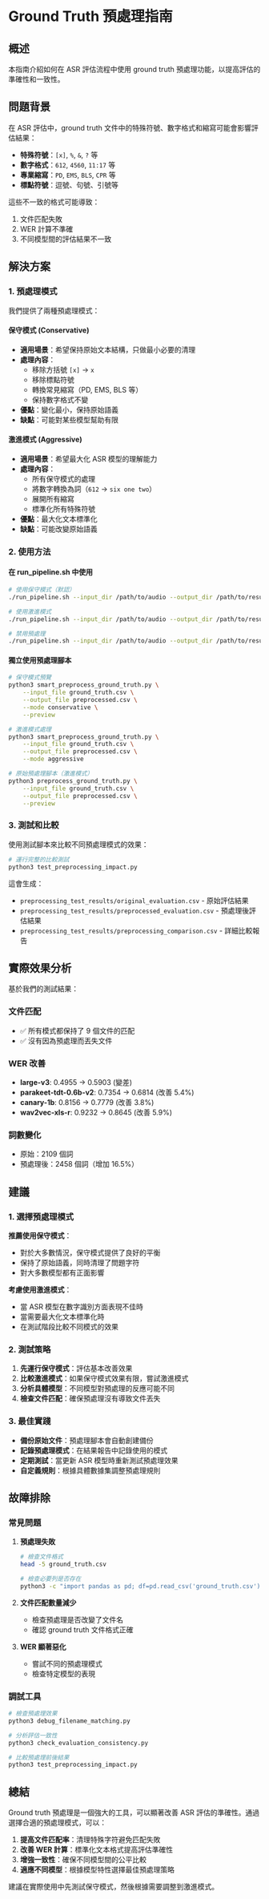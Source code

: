 # Ground Truth 預處理指南

## 概述

本指南介紹如何在 ASR 評估流程中使用 ground truth 預處理功能，以提高評估的準確性和一致性。

## 問題背景

在 ASR 評估中，ground truth 文件中的特殊符號、數字格式和縮寫可能會影響評估結果：

- **特殊符號**：`[x]`, `%`, `&`, `?` 等
- **數字格式**：`612`, `4560`, `11:17` 等
- **專業縮寫**：`PD`, `EMS`, `BLS`, `CPR` 等
- **標點符號**：逗號、句號、引號等

這些不一致的格式可能導致：
1. 文件匹配失敗
2. WER 計算不準確
3. 不同模型間的評估結果不一致

## 解決方案

### 1. 預處理模式

我們提供了兩種預處理模式：

#### 保守模式 (Conservative)
- **適用場景**：希望保持原始文本結構，只做最小必要的清理
- **處理內容**：
  - 移除方括號 `[x]` → `x`
  - 移除標點符號
  - 轉換常見縮寫（PD, EMS, BLS 等）
  - 保持數字格式不變
- **優點**：變化最小，保持原始語義
- **缺點**：可能對某些模型幫助有限

#### 激進模式 (Aggressive)
- **適用場景**：希望最大化 ASR 模型的理解能力
- **處理內容**：
  - 所有保守模式的處理
  - 將數字轉換為詞（`612` → `six one two`）
  - 展開所有縮寫
  - 標準化所有特殊符號
- **優點**：最大化文本標準化
- **缺點**：可能改變原始語義

### 2. 使用方法

#### 在 run_pipeline.sh 中使用

```bash
# 使用保守模式（默認）
./run_pipeline.sh --input_dir /path/to/audio --output_dir /path/to/results --preprocess-ground-truth

# 使用激進模式
./run_pipeline.sh --input_dir /path/to/audio --output_dir /path/to/results --preprocess-mode aggressive

# 禁用預處理
./run_pipeline.sh --input_dir /path/to/audio --output_dir /path/to/results --no-preprocess-ground-truth
```

#### 獨立使用預處理腳本

```bash
# 保守模式預覽
python3 smart_preprocess_ground_truth.py \
    --input_file ground_truth.csv \
    --output_file preprocessed.csv \
    --mode conservative \
    --preview

# 激進模式處理
python3 smart_preprocess_ground_truth.py \
    --input_file ground_truth.csv \
    --output_file preprocessed.csv \
    --mode aggressive

# 原始預處理腳本（激進模式）
python3 preprocess_ground_truth.py \
    --input_file ground_truth.csv \
    --output_file preprocessed.csv \
    --preview
```

### 3. 測試和比較

使用測試腳本來比較不同預處理模式的效果：

```bash
# 運行完整的比較測試
python3 test_preprocessing_impact.py
```

這會生成：
- `preprocessing_test_results/original_evaluation.csv` - 原始評估結果
- `preprocessing_test_results/preprocessed_evaluation.csv` - 預處理後評估結果
- `preprocessing_test_results/preprocessing_comparison.csv` - 詳細比較報告

## 實際效果分析

基於我們的測試結果：

### 文件匹配
- ✅ 所有模式都保持了 9 個文件的匹配
- ✅ 沒有因為預處理而丟失文件

### WER 改善
- **large-v3**: 0.4955 → 0.5903 (變差)
- **parakeet-tdt-0.6b-v2**: 0.7354 → 0.6814 (改善 5.4%)
- **canary-1b**: 0.8156 → 0.7779 (改善 3.8%)
- **wav2vec-xls-r**: 0.9232 → 0.8645 (改善 5.9%)

### 詞數變化
- 原始：2109 個詞
- 預處理後：2458 個詞（增加 16.5%）

## 建議

### 1. 選擇預處理模式

**推薦使用保守模式**：
- 對於大多數情況，保守模式提供了良好的平衡
- 保持了原始語義，同時清理了問題字符
- 對大多數模型都有正面影響

**考慮使用激進模式**：
- 當 ASR 模型在數字識別方面表現不佳時
- 當需要最大化文本標準化時
- 在測試階段比較不同模式的效果

### 2. 測試策略

1. **先運行保守模式**：評估基本改善效果
2. **比較激進模式**：如果保守模式效果有限，嘗試激進模式
3. **分析具體模型**：不同模型對預處理的反應可能不同
4. **檢查文件匹配**：確保預處理沒有導致文件丟失

### 3. 最佳實踐

- **備份原始文件**：預處理腳本會自動創建備份
- **記錄預處理模式**：在結果報告中記錄使用的模式
- **定期測試**：當更新 ASR 模型時重新測試預處理效果
- **自定義規則**：根據具體數據集調整預處理規則

## 故障排除

### 常見問題

1. **預處理失敗**
   ```bash
   # 檢查文件格式
   head -5 ground_truth.csv
   
   # 檢查必要列是否存在
   python3 -c "import pandas as pd; df=pd.read_csv('ground_truth.csv'); print(df.columns.tolist())"
   ```

2. **文件匹配數量減少**
   - 檢查預處理是否改變了文件名
   - 確認 ground truth 文件格式正確

3. **WER 顯著惡化**
   - 嘗試不同的預處理模式
   - 檢查特定模型的表現

### 調試工具

```bash
# 檢查預處理效果
python3 debug_filename_matching.py

# 分析評估一致性
python3 check_evaluation_consistency.py

# 比較預處理前後結果
python3 test_preprocessing_impact.py
```

## 總結

Ground truth 預處理是一個強大的工具，可以顯著改善 ASR 評估的準確性。通過選擇合適的預處理模式，可以：

1. **提高文件匹配率**：清理特殊字符避免匹配失敗
2. **改善 WER 計算**：標準化文本格式提高評估準確性
3. **增強一致性**：確保不同模型間的公平比較
4. **適應不同模型**：根據模型特性選擇最佳預處理策略

建議在實際使用中先測試保守模式，然後根據需要調整到激進模式。 